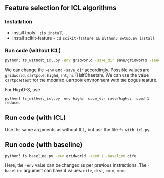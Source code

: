 ## Feature selection for ICL algorithms

### Installation

* install tools - `pip install .`
* install scikit-feature - `cd scikit-feature && python3 setup.py install`

### Run code (without ICL)

```bash
python3 fs_without_icl.py -env gridworld -save_dir save/gridworld -seed 1
```

We can change the `-env` and `-save_dir` accordingly. Possible values are `gridworld`, `cartpole`, `highd`, `ant`, `hc` (HalfCheetah). We can use the value `cartpoletest` for the modified Cartpole environment with the bogus feature.

For HighD-S, use
```
python3 fs_without_icl.py -env highd -save_dir save/highds -seed 1 -reduced
```

## Run code (with ICL)

Use the same arguments as without ICL, but use the file `fs_with_icl.py`.

## Run code (with baseline)

```bash
python3 fs_baseline.py -env gridworld -seed 1 -baseline cife
```

Here, the `-env` value can be changed as per previous instructions. The `-baseline` argument can have 4 values: `cife`, `disr`, `cmim`, `mrmr`.